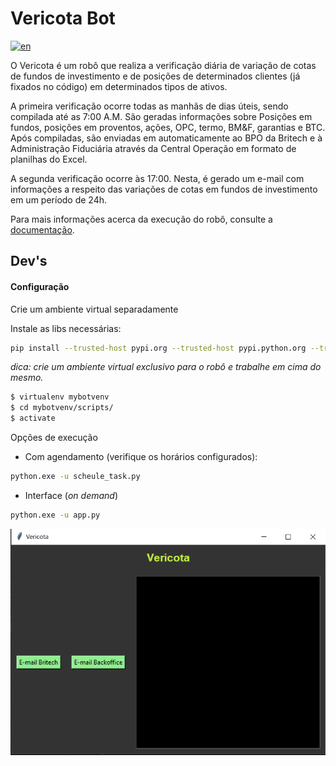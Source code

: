 # Vericota Bot

[![en](https://img.shields.io/badge/lang-en-red.svg)](https://github.com/palomaflsette/vericota/blob/master/README.es.md)

O Vericota é um robô que realiza a verificação diária de variação de cotas de fundos de investimento e de posições de determinados clientes (já fixados no código) em determinados tipos de ativos.

A primeira verificação ocorre todas as manhãs de dias úteis, sendo compilada até as 7:00 A.M. São geradas informações sobre Posições em fundos, posições em proventos, ações, OPC, termo, BM&F, garantias e BTC. Após compiladas, são enviadas em automaticamente ao BPO da Britech e à Administração Fiduciária através da Central Operação em formato de planilhas do Excel.

A segunda verificação ocorre às 17:00. Nesta, é gerado um e-mail com informações a respeito das variações de cotas em fundos de investimento em um período de 24h.

Para mais informações acerca da execução do robô, consulte a [documentação](https://ativacyber.notion.site/Vericota-cdfb5261ea1b47a5882baab2514ce8e4).

## Dev's

#### Configuração

Crie um ambiente virtual separadamente

Instale as libs necessárias:

```sh
pip install --trusted-host pypi.org --trusted-host pypi.python.org --trusted-host files.pythonhosted.org -r requirements.txt
```

*dica: crie um ambiente virtual exclusivo para o robô e trabalhe em cima do mesmo.*

```sh
$ virtualenv mybotvenv
$ cd mybotvenv/scripts/
$ activate
```

Opções de execução

* Com agendamento (verifique os horários configurados):

```sh
python.exe -u scheule_task.py
```

* Interface (*on demand*)

```sh
python.exe -u app.py
```

![Alt text](images/primary_interface.png)